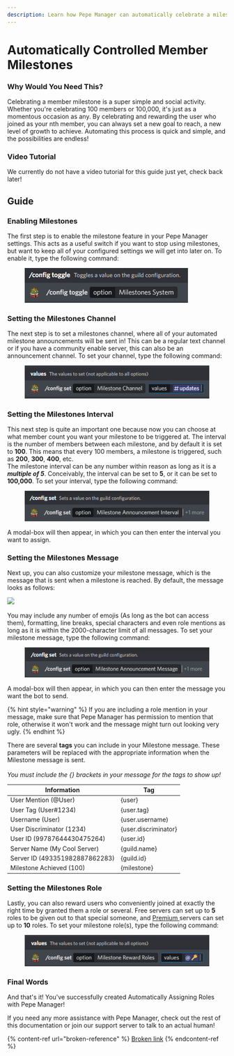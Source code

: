 ```yaml
---
description: Learn how Pepe Manager can automatically celebrate a milestone with you!
---
```


# Automatically Controlled Member Milestones

### Why Would You Need This?

Celebrating a member milestone is a super simple and social activity. Whether you're celebrating 100 members or 100,000, it's just as a momentous occasion as any. By celebrating and rewarding the user who joined as your nth member, you can always set a new goal to reach, a new level of growth to achieve. Automating this process is quick and simple, and the possibilities are endless!

### Video Tutorial

We currently do not have a video tutorial for this guide just yet, check back later!

## Guide

### Enabling Milestones

The first step is to enable the milestone feature in your Pepe Manager settings. This acts as a useful switch if you want to stop using milestones, but want to keep all of your configured settings we will get into later on. To enable it, type the following command:

<figure><img src="../.gitbook/assets/image (11).png" alt=""><figcaption></figcaption></figure>

### Setting the Milestones Channel

The next step is to set a milestones channel, where all of your automated milestone announcements will be sent in! This can be a regular text channel or if you have a community enable server, this can also be an announcement channel. To set your channel, type the following command:

<figure><img src="../.gitbook/assets/image (26).png" alt=""><figcaption></figcaption></figure>

### Setting the Milestones Interval

This next step is quite an important one because now you can choose at what member count you want your milestone to be triggered at. The interval is the number of members between each milestone, and by default it is set to **100**. This means that every 100 members, a milestone is triggered, such as **200**, **300**, **400**, etc.\
The milestone interval can be any number within reason as long as it is a _**multiple of 5**_. Conceivably, the interval can be set to **5**, or it can be set to **100,000**. To set your interval, type the following command:

<figure><img src="../.gitbook/assets/image (14).png" alt=""><figcaption></figcaption></figure>

A modal-box will then appear, in which you can then enter the interval you want to assign.

### Setting the Milestones Message

Next up, you can also customize your milestone message, which is the message that is sent when a milestone is reached. By default, the message looks as follows:

![](https://i.imgur.com/IUZMJGP.png)

You may include any number of emojis (As long as the bot can access them), formatting, line breaks, special characters and even role mentions as long as it is within the 2000-character limit of all messages. To set your milestone message, type the following command:

<figure><img src="../.gitbook/assets/image (15).png" alt=""><figcaption></figcaption></figure>

A modal-box will then appear, in which you can then enter the message you want the bot to send.

{% hint style="warning" %}
If you are including a role mention in your message, make sure that Pepe Manager has permission to mention that role, otherwise it won't work and the message might turn out looking very ugly.
{% endhint %}

There are several **tags** you can include in your Milestone message. These parameters will be replaced with the appropriate information when the Milestone message is sent.\
\
_You must include the {} brackets in your message for the tags to show up!_

| Information                    | Tag                  |
| ------------------------------ | -------------------- |
| User Mention (@User)           | {user}               |
| User Tag (User#1234)           | {user.tag}           |
| Username (User)                | {user.username)      |
| User Discriminator (1234)      | {user.discriminator} |
| User ID (99787644430475264)    | {user.id}            |
| Server Name (My Cool Server)   | {guild.name}         |
| Server ID (493351982887862283) | {guild.id}           |
| Milestone Achieved (100)       | {milestone}          |

### Setting the Milestones Role

Lastly, you can also reward users who conveniently joined at exactly the right time by granted them a role or several. Free servers can set up to **5** roles to be given out to that special someone, and [Premium ](../information/patreon-perks.md)servers can set up to **10** roles. To set your milestone role(s), type the following command:

<figure><img src="../.gitbook/assets/image (9) (2).png" alt=""><figcaption></figcaption></figure>

### Final Words

And that's it! You've successfully created Automatically Assigning Roles with Pepe Manager!

If you need any more assistance with Pepe Manager, check out the rest of this documentation or join our support server to talk to an actual human!

{% content-ref url="broken-reference" %}
[Broken link](broken-reference)
{% endcontent-ref %}
